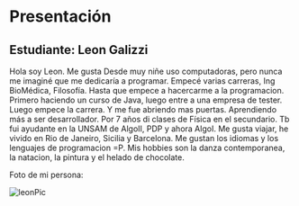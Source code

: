 # Presentación


## Estudiante: Leon Galizzi

Hola soy Leon. Me gusta
Desde muy niñe uso computadoras, pero nunca me imaginé que me dedicaría a programar.
Empecé varias carreras, Ing BioMédica, Filosofía. Hasta que empece a hacercarme a la programacion. Primero haciendo un curso de Java, luego entre a una empresa de tester. Luego empece la carrera. Y me fue abriendo mas puertas. Aprendiendo más a ser desarrollador. Por 7 años di clases de Física en el secundario. Tb fui ayudante en la UNSAM de AlgoII, PDP y ahora AlgoI.
Me gusta viajar, he vivido en Rio de Janeiro, Sicilia y Barcelona.
Me gustan los idiomas y los lenguajes de programacion =P. Mis hobbies son la danza contemporanea, la natacion, la pintura y el helado de chocolate.

Foto de mi persona:

![leonPic](https://user-images.githubusercontent.com/22930515/225169521-e274267f-62ae-4644-80e7-a00a4e36e0df.png)

